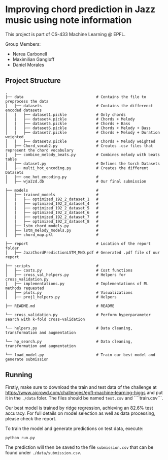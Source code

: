 # Improving chord prediction in Jazz music using note information

This project is part of CS-433 Machine Learning @ EPFL.

Group Members:
- Nerea Carbonell
- Maximilian Gangloff
- Daniel Morales

## Project Structure

    .
    ├── data                                # Contains the file to preprocess the data
    │   ├── datasets                        # Contains the differenct encoded datasets
    │   |   ├── dataset1.pickle             # Only chords
    │   |   ├── dataset4.pickle             # Chords + Melody
    │   |   ├── dataset5.pickle             # Chords + Bass
    │   |   ├── dataset6.pickle             # Chords + Melody + Bass
    │   |   ├── dataset7.pickle             # Chords + Melody + Duration weighted
    │   |   ├── dataset8.pickle             # Chords + Melody weighted
    │   ├── Chord_vocab2.py                 # Creates .csv files that represent the chord vocabulary
    │   ├── combine_melody_beats.py         # Combines melody with beats table
    │   ├── dataset.py                      # Defines the torch Datasets
    │   ├── multi_hot_encoding.py           # Creates the different Datasets
    │   ├── one_hot_encoding.py             # 
    │   ├── wjazzd.db                       # Our final submission

    ├── models                              # 
    │   ├── trained_models                  # 
    │   |   ├── optimized_192_2_dataset_1   # 
    │   |   ├── optimized_192_2_dataset_4   # 
    │   |   ├── optimized_192_2_dataset_5   #
    │   |   ├── optimized_192_2_dataset_6   # 
    │   |   ├── optimized_192_2_dataset_7   # 
    │   |   ├── optimized_192_2_dataset_8   # 
    │   ├── lstm_chord_models.py            # 
    │   ├── lstm_melody_models.py           # 
    │   ├── chord_map.pkl                   # 

    ├── report                              # Location of the report folder
    │   ├── JazzChordPredictionLSTM_MND.pdf # Generated .pdf file of our report
    
    ├── scripts                             # 
    │   ├── costs.py                        # Cost functions
    │   ├── cross_val_helpers.py            # Helpers for cross_validation.py
    │   ├── implementations.py              # Implementations of ML methods requested
    │   ├── plots.py                        # Visualizations
    │   ├── proj1_helpers.py                # Helpers
    
    ├── README.md                           # README
    
    └── cross_validation.py                 # Perform hyperparameter search with k-fold cross-validation
    
    └── helpers.py                          # Data cleaning, transformation and augmentation

    └── hp_search.py                        # Data cleaning, transformation and augmentation

    └── load_model.py                       # Train our best model and generate submission
    
## Running

Firstly, make sure to download the train and test data of the challenge at https://www.aicrowd.com/challenges/epfl-machine-learning-higgs and put it in the ```./data``` foler. The files should be named ```test.csv``` and ````train.csv```.

Our best model is trained by ridge regression, achieving an 82.6% test accuracy. For full details on model selection as well as data processing, please check the report.

To train the model and generate predictions on test data, execute:

``` 
python run.py
```
The prediction will then be saved to the file ```submission.csv``` that can be found under ```./data/submission.csv```.